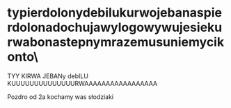 # typierdolonydebilukurwojebanaspierdolonadochujawylogowywujesiekurwabonastepnymrazemusuniemycikonto\

TYY KIRWA JEBANy debILU
KUUUUUUUUUUUUUURWAAAAAAAAAAAAAAAAA

Pozdro od 2a 
kochamy was słodziaki
